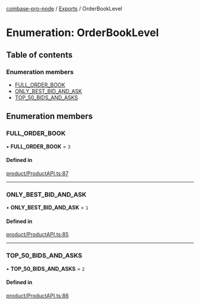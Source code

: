 [coinbase-pro-node](../README.md) / [Exports](../modules.md) / OrderBookLevel

# Enumeration: OrderBookLevel

## Table of contents

### Enumeration members

- [FULL_ORDER_BOOK](OrderBookLevel.md#full_order_book)
- [ONLY_BEST_BID_AND_ASK](OrderBookLevel.md#only_best_bid_and_ask)
- [TOP_50_BIDS_AND_ASKS](OrderBookLevel.md#top_50_bids_and_asks)

## Enumeration members

### FULL_ORDER_BOOK

• **FULL_ORDER_BOOK** = `3`

#### Defined in

[product/ProductAPI.ts:87](https://github.com/bennycode/coinbase-pro-node/blob/208278f/src/product/ProductAPI.ts#L87)

---

### ONLY_BEST_BID_AND_ASK

• **ONLY_BEST_BID_AND_ASK** = `1`

#### Defined in

[product/ProductAPI.ts:85](https://github.com/bennycode/coinbase-pro-node/blob/208278f/src/product/ProductAPI.ts#L85)

---

### TOP_50_BIDS_AND_ASKS

• **TOP_50_BIDS_AND_ASKS** = `2`

#### Defined in

[product/ProductAPI.ts:86](https://github.com/bennycode/coinbase-pro-node/blob/208278f/src/product/ProductAPI.ts#L86)
